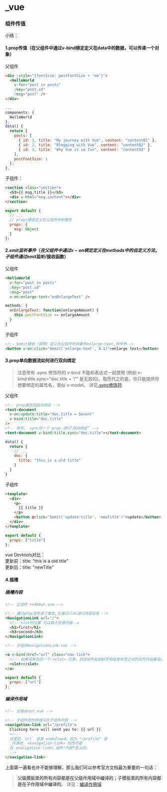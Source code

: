 # _vue
### 组件传值
小结：
#### 1.prop传值（在父组件中通过v-bind绑定定义在data中的数据，可以传递一个对象）

父组件

```html
<div :style="{fontSize: postFontSize + 'em'}">
  <HelloWorld
    v-for="post in posts"
    :key="post.id"
    :msg="post" />
</div>
```
```js
...
components: {
  HelloWorld
},
data() {
  return {
    posts: [
      { id: 1, title: "My journey with Vue", content: "content01" },
      { id: 2, title: "Blogging with Vue", content: "content02" },
      { id: 3, title: "Why Vue is so fun", content: "content03" }
    ],
    postFontSize: 1
  };
},
```

子组件：

```html
<section class="section">
  <h3>{{ msg.title }}</h3>
  <div v-html="msg.content"></div>
</section>
```
```js
export default {
  // ...
  // props接收定义在父组件中的属性
  props: {
    msg: Object
  }
};
```

#### 2.$emit监听事件（在父组件中通过v-on绑定定义在methods中的自定义方法，子组件通过$emit监听/接收函数）

父组件

```html
<HelloWorld
  v-for="post in posts"
  :key="post.id"
  :msg="post"
  v-on:enlarge-text="onEnlargeText" />
```
```js
methods: {
  onEnlargeText: function(enlargeAmount) {
    this.postFontSize += enlargeAmount
  }
}
```

子组件

```html
<!-- $emit接收（调用）定义在父组件中的事件enlarge-text,并传参-->
<button v-on:click="$emit('enlarge-text', 0.1)">enlarge text</button>
```

#### 3.prop单向数据流如何进行双向绑定    

>注意带有 .sync 修饰符的 v-bind 不能和表达式一起使用 (例如 v-bind:title.sync=”doc.title + ‘!’” 是无效的)。取而代之的是，你只能提供你想要绑定的属性名，类似 v-model。 详见[.sync修饰符](https://cn.vuejs.org/v2/guide/components-custom-events.html#sync-%E4%BF%AE%E9%A5%B0%E7%AC%A6)     

父组件
```html
<!-- prop属性的双向绑定 -->
<text-document
  v-on:update:title="doc.title = $event"
  v-bind:title="doc.title"
/>
<!-- 简写， sync对一个 prop 进行“双向绑定” -->
<text-document v-bind:title.sync="doc.title"></text-document>
```
```js
data() {
  return {
    // ...
    doc: {
      title: "this is a old title"
    }
  }
}
```

子组件

```html
<template>
  <div>
    <p>
      {{ title }}
    </p>
    <button @click="$emit('update:title', 'newTitle')">update</button>
  </div>
</template>
```
```js
export default {
  props: ["title"]
};
```
vue Devtools对比：  
更新前：title: "this is a old title"    
更新后：title: "newTitle"

#### 4.插槽
##### 插槽内容  
```html
<!-- 父组件 --About.vue -->

<!-- 通过prop及传递了属性,又通过slot进行内容分发 -->
<NavigationLink url="/">
  <!-- slot的位置 可以插入任意内容-->
  <h1>first</h1>
  <h3>second</h3>
</NavigationLink>
``` 
```html
<!-- 子组件NavigationLink.vue -->

<a v-bind:href="url" class="nav-link">
  <!-- 如果没有包含一个 <slot> 元素，则该组件起始标签和结束标签之间的任何内容都会被抛弃 -->
  <slot></slot>
</a>
```
```js
export default {
  props: ["url"]
};
```  
##### 编译作用域
```html
<!-- 父级about.vue -->

<!-- 子组件的作用域只在子组件内部 -->
<navigation-link url="/profile">
  Clicking here will send you to: {{ url }}
  <!--
  这里的 `url` 会是 undefined，因为 "/profile" 是
  _传递给_ <navigation-link> 的而不是
  在 <navigation-link> 组件*内部*定义的。
  -->
</navigation-link>
```
上面第一遍看也许不能够理解，那么我们可以参考官方文档最为重要的一句话：  
> **父级模板里的所有内容都是在父级作用域中编译的；子模板里的所有内容都是在子作用域中编译的**。 详见：[编译作用域](https://cn.vuejs.org/v2/guide/components-slots.html#%E7%BC%96%E8%AF%91%E4%BD%9C%E7%94%A8%E5%9F%9F)